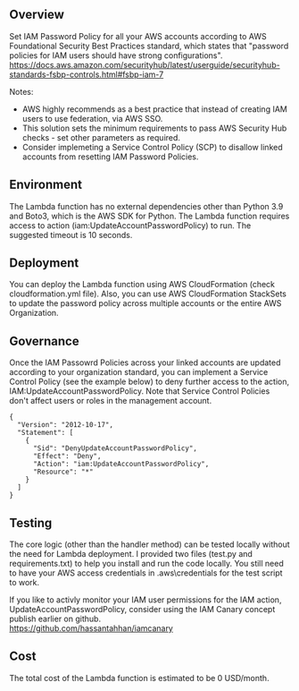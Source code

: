 ## Overview
Set IAM Password Policy for all your AWS accounts according to AWS Foundational Security Best Practices standard, which states that "password policies for IAM users should have strong configurations".<br/>
https://docs.aws.amazon.com/securityhub/latest/userguide/securityhub-standards-fsbp-controls.html#fsbp-iam-7<br/>

Notes:<br/>
- AWS highly recommends as a best practice that instead of creating IAM users to use federation, via AWS SSO.<br/>
- This solution sets the minimum requirements to pass AWS Security Hub checks - set other parameters as required.<br/>
- Consider implemeting a Service Control Policy (SCP) to disallow linked accounts from resetting IAM Password Policies.<br/>

## Environment
The Lambda function has no external dependencies other than Python 3.9 and Boto3, which is the AWS SDK for Python. The Lambda function requires access to action (iam:UpdateAccountPasswordPolicy) to run. The suggested timeout is 10 seconds.<br/>

## Deployment
You can deploy the Lambda function using AWS CloudFormation (check cloudformation.yml file). Also, you can use AWS CloudFormation StackSets to update the password policy across multiple accounts or the entire AWS Organization.<br/>

## Governance
Once the IAM Passowrd Policies across your linked accounts are updated according to your organization standard, you can implement a Service Control Policy (see the example below) to deny further access to the action,  IAM:UpdateAccountPasswordPolicy. Note that Service Control Policies don't affect users or roles in the management account. <br/>
```
{
  "Version": "2012-10-17",
  "Statement": [
    {
      "Sid": "DenyUpdateAccountPasswordPolicy",
      "Effect": "Deny",
      "Action": "iam:UpdateAccountPasswordPolicy",
      "Resource": "*"
    }
  ]
}
```
## Testing
The core logic (other than the handler method) can be tested locally without the need for Lambda deployment. I provided two files (test.py and requirements.txt) to help you install and run the code locally. You still need to have your AWS access credentials in .aws\credentials for the test script to work. <br/>

If you like to activly monitor your IAM user permissions for the IAM action, UpdateAccountPasswordPolicy, consider using the IAM Canary concept publish earlier on github. <br/> https://github.com/hassantahhan/iamcanary <br/>

## Cost
The total cost of the Lambda function is estimated to be 0 USD/month.
